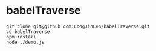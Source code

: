 # babelTraverse

```shell
git clone git@github.com:LongJinCen/babelTraverse.git
cd babelTraverse
npm install
node ./demo.js
```